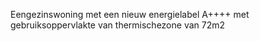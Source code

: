 Eengezinswoning met een nieuw energielabel A++++ met gebruiksoppervlakte van thermischezone van 72m2
